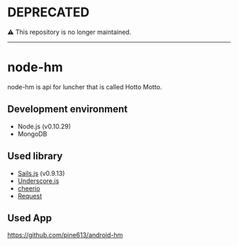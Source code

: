 # DEPRECATED

:warning: This repository is no longer maintained.

-----

node-hm
=======

node-hm is api for luncher that is called Hotto Motto.

## Development environment
- Node.js (v0.10.29)
- MongoDB

## Used library
- [Sails.js](http://sailsjs.org/) (v0.9.13)
- [Underscore.js](http://underscorejs.org)
- [cheerio](https://github.com/cheeriojs/cheerio)
- [Request](https://github.com/mikeal/request)

## Used App
https://github.com/pine613/android-hm
